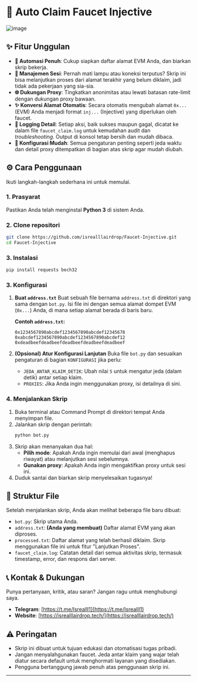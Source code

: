 # 🤖 Auto Claim Faucet Injective

![image](https://github.com/user-attachments/assets/e3540da4-2efd-4cc1-be11-a5543af95ef8)


## ✨ Fitur Unggulan

- **🚀 Automasi Penuh**: Cukup siapkan daftar alamat EVM Anda, dan biarkan skrip bekerja.
- **🔄 Manajemen Sesi**: Pernah mati lampu atau koneksi terputus? Skrip ini bisa melanjutkan proses dari alamat terakhir yang belum diklaim, jadi tidak ada pekerjaan yang sia-sia.
- **🌐 Dukungan Proxy**: Tingkatkan anonimitas atau lewati batasan rate-limit dengan dukungan proxy bawaan.
- **✨ Konversi Alamat Otomatis**: Secara otomatis mengubah alamat `0x...` (EVM) Anda menjadi format `inj...` (Injective) yang diperlukan oleh faucet.
- **📝 Logging Detail**: Setiap aksi, baik sukses maupun gagal, dicatat ke dalam file `faucet_claim.log` untuk kemudahan audit dan *troubleshooting*. Output di konsol tetap bersih dan mudah dibaca.
- **🔧 Konfigurasi Mudah**: Semua pengaturan penting seperti jeda waktu dan detail proxy ditempatkan di bagian atas skrip agar mudah diubah.

## ⚙️ Cara Penggunaan

Ikuti langkah-langkah sederhana ini untuk memulai.

### 1. Prasyarat

Pastikan Anda telah menginstal **Python 3** di sistem Anda.

### 2. Clone repositori
```bash
git clone https://github.com/isrealllairdrop/Faucet-Injective.git
cd Faucet-Injective
```
### 3. Instalasi
```bash
pip install requests bech32
```

### 3. Konfigurasi

1.  **Buat `address.txt`**
    Buat sebuah file bernama `address.txt` di direktori yang sama dengan `bot.py`. Isi file ini dengan semua alamat dompet EVM (`0x...`) Anda, di mana setiap alamat berada di baris baru.

    **Contoh `address.txt`:**
    ```
    0x1234567890abcdef1234567890abcdef12345678
    0xabcdef1234567890abcdef1234567890abcdef12
    0xdeadbeefdeadbeefdeadbeefdeadbeefdeadbeef
    ```

2.  **(Opsional) Atur Konfigurasi Lanjutan**
    Buka file `bot.py` dan sesuaikan pengaturan di bagian `KONFIGURASI` jika perlu:
    - `JEDA_ANTAR_KLAIM_DETIK`: Ubah nilai `5` untuk mengatur jeda (dalam detik) antar setiap klaim.
    - `PROXIES`: Jika Anda ingin menggunakan proxy, isi detailnya di sini.

### 4. Menjalankan Skrip

1.  Buka terminal atau Command Prompt di direktori tempat Anda menyimpan file.
2.  Jalankan skrip dengan perintah:
    ```bash
    python bot.py
    ```
3.  Skrip akan menanyakan dua hal:
    - **Pilih mode**: Apakah Anda ingin memulai dari awal (menghapus riwayat) atau melanjutkan sesi sebelumnya.
    - **Gunakan proxy**: Apakah Anda ingin mengaktifkan proxy untuk sesi ini.
4.  Duduk santai dan biarkan skrip menyelesaikan tugasnya!

## 📂 Struktur File

Setelah menjalankan skrip, Anda akan melihat beberapa file baru dibuat:

- `bot.py`: Skrip utama Anda.
- `address.txt`: **(Anda yang membuat)** Daftar alamat EVM yang akan diproses.
- `processed.txt`: Daftar alamat yang telah berhasil diklaim. Skrip menggunakan file ini untuk fitur "Lanjutkan Proses".
- `faucet_claim.log`: Catatan detail dari semua aktivitas skrip, termasuk timestamp, error, dan respons dari server.

## 📞 Kontak & Dukungan

Punya pertanyaan, kritik, atau saran? Jangan ragu untuk menghubungi saya.

- **Telegram**: [https://t.me/Isrealll1](https://t.me/Isrealll1)
- **Website**: [https://isrealllairdrop.tech/](https://isrealllairdrop.tech/)

## ⚠️ Peringatan

- Skrip ini dibuat untuk tujuan edukasi dan otomatisasi tugas pribadi.
- Jangan menyalahgunakan faucet. Jeda antar klaim yang wajar telah diatur secara default untuk menghormati layanan yang disediakan.
- Pengguna bertanggung jawab penuh atas penggunaan skrip ini.

---

